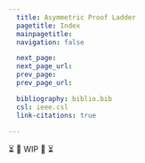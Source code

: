 ```yaml
---
  title: Asymmetric Proof Ladder
  pagetitle: Index
  mainpagetitle:
  navigation: false

  next_page:
  next_page_url:
  prev_page:
  prev_page_url:

  bibliography: biblio.bib
  csl: ieee.csl
  link-citations: true
 
---
```


⏳ 🚧 WIP 🚧 ⏳
